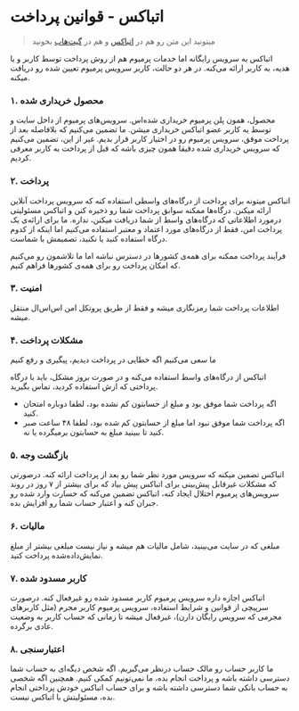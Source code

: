اتباکس - قوانین پرداخت
======================

>میتونید این متن رو هم در [اتباکس](https://atbox.io/pages/payment-terms) و هم در [گیت‌هاب](https://github.com/Atbox/legal/tree/master/payment-terms) بخونید

اتباکس یه سرویس رایگانه اما خدمات پرمیوم هم از روش پرداخت توسط کاربر و یا هدیه، به کاربر ارائه می‌کنه. در هر دو حالت، کاربر سرویس پرمیوم تعیین شده رو دریافت میکنه.

### ۱. محصول خریداری شده ###

محصول، همون پلن پرمیوم خریداری شده‌اس. سرویس‌های پرمیوم از داخل سایت و توسط یه کاربر عضو اتباکس خریداری میشن. ما تضمین می‌کنیم که بلافاصله بعد از پرداخت موفق، سرویس پرمیوم رو در اختیار کاربر قرار بدیم. غیر از این، تضمین می‌کنیم که سرویس خریداری شده دقیقا همون چیزی باشه که قبل از پرداخت به کاربر معرفی کردیم.

### ۲. پرداخت ###

اتباکس میتونه برای پرداخت از درگاه‌های واسطی استفاده کنه که سرویس پرداخت آنلاین ارائه میکنن. درگاه‌ها ممکنه سوابق پرداخت شما رو ذخیره کنن و اتباکس مسئولیتی درمورد اطلاعاتی که درگاه‌های واسط از شما دریافت میکنن، نداره. ما برای ارائه‌ی یک پرداخت امن، فقط از درگاه‌های مورد اعتماد و معتبر استفاده می‌کنیم اما اینکه از کدوم درگاه استفاده کنید یا نکنید، تصمیمش با شماست.

فرآیند پرداخت ممکنه برای همه‌ی کشورها در دسترس نباشه اما ما تلاشمون رو می‌کنیم که امکان پرداخت رو برای همه‌ی کشورها فراهم کنیم.

### ۳. امنیت ###

اطلاعات پرداخت شما رمزنگاری میشه و فقط از طریق پروتکل امن اس‌اس‌ال منتقل میشه.

### ۴. مشکلات پرداخت ###

ما سعی می‌کنیم اگه خطایی در پرداخت دیدیم، پیگیری و رفع کنیم

اتباکس از درگاه‌های واسط استفاده می‌کنه و در صورت بروز مشکل، باید با درگاه پرداختی که ازش استفاده کردید، تماس بگیرید.

* اگه پرداخت شما موفق بود و مبلغ از حسابتون کم نشده بود، لطفا دوباره امتحان کنید.
* اگه پرداخت شما موفق نبود اما مبلغ از حسابتون کم شده بود، لطفا ۴۸ ساعت صبر کنید تا ببینید مبلغ به حسابتون برمیگرده یا نه.

### ۵. بازگشت وجه ###

اتباکس تضمین میکنه که سرویس مورد نظر شما رو بعد از پرداخت ارائه کنه. درصورتی که مشکلات غیرقابل پیش‌بینی برای اتباکس پیش بیاد که برای بیشتر از ۷ روز در روند سرویس‌های پرمیوم اختلال ایجاد کنه، اتباکس تضمین می‌کنه که خسارت وارد شده رو جبران کنه و اعتبار حساب شما رو افزایش بده.

### ۶. مالیات ###

مبلغی که در سایت می‌بینید، شامل مالیات هم میشه و نیاز نیست مبلغی بیشتر از مبلغ نمایش‌داده‌شده پرداخت کنید.

### ۷. کاربر مسدود شده ###

اتباکس اجازه داره سرویس پرمیوم کاربر مسدود شده رو غیرفعال کنه. درصورت سرپیچی از قوانین و شرایط استفاده، سرویس پرمیوم کاربر مجرم (مثل کاربرهای مجرمی که سرویس رایگان دارن)، غیرفعال میشه تا زمانی که حساب کاربر به وضعیت عادی برگرده.

### ۸. اعتبارسنجی ###

ما کاربر حساب رو مالک حساب درنظر می‌گیریم. اگه شخص دیگه‌ای به حساب شما دسترسی داشته باشه و پرداخت انجام بده، ما نمی‌تونیم کمکی کنیم. همچنین اگه شخصی به حساب بانکی شما دسترسی داشته باشه و برای حساب اتباکس خودش پرداختی انجام بده، مسئولیتش با اتباکس نیست.
